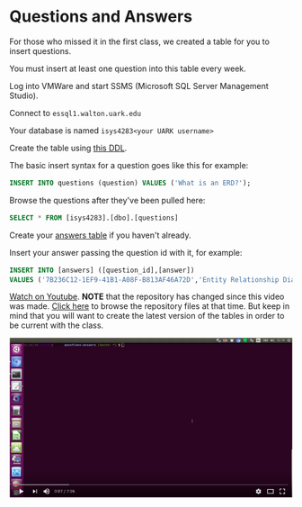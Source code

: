 # Questions and Answers

For those who missed it in the first class, we created a table for you to
insert questions.

You must insert at least one question into this table every week.

Log into VMWare and start SSMS (Microsoft SQL Server Management Studio).

Connect to `essql1.walton.uark.edu`

Your database is named `isys4283<your UARK username>`

Create the table using [this DDL][3].

The basic insert syntax for a question goes like this for example:

```sql
INSERT INTO questions (question) VALUES ('What is an ERD?');
```

Browse the questions after they've been pulled here:

```sql
SELECT * FROM [isys4283].[dbo].[questions]
```

Create your [answers table][4] if you haven't already.

Insert your answer passing the question id with it, for example:

```sql
INSERT INTO [answers] ([question_id],[answer])
VALUES ('7B236C12-1EF9-41B1-A08F-B813AF46A72D','Entity Relationship Diagram');
```

[Watch on Youtube][1]. **NOTE** that the repository has changed since this
video was made. [Click here][5] to browse the repository files at that time.
But keep in mind that you will want to create the latest version of the tables
in order to be current with the class.

[![Youtube Thumbnail][2]][1]

[1]:https://youtu.be/2t2IeNA1bi0?hd=1
[2]:./youtube.png
[3]:./create_questions_table.sql
[4]:./create_answers_table.sql
[5]:https://github.com/ISYS4283/questions-answers/tree/5452b90c488d6ae05b9c87e578a8165504bafb7f
